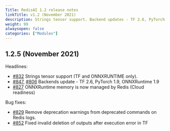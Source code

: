 ```yaml
---
Title: RedisAI 1.2 release notes
linkTitle: v1.2 (November 2021)
description: Strings tensor support. Backend updates - TF 2.6, PyTorch 1.9, ONNXRuntime 1.9. Redis now manages ONNXRuntime memory.
weight: 99
alwaysopen: false
categories: ["Modules"]
---
```


## 1.2.5 (November 2021)

Headlines:

- [#832](https://github.com/RedisAI/RedisAI/pull/832) Strings tensor support (TF and ONNXRUNTIME only).
- [#847](https://github.com/RedisAI/RedisAI/pull/847), [#806](https://github.com/RedisAI/RedisAI/pull/806) Backends update - TF 2.6, PyTorch 1.9, ONNXRuntime 1.9
- [#827](https://github.com/RedisAI/RedisAI/pull/827) ONNXRuntime memory is now managed by Redis (Cloud readiness)

Bug fixes:

- [#829](https://github.com/RedisAI/RedisAI/pull/829) Remove deprecation warnings from deprecated commands on Redis logs.
- [#852](https://github.com/RedisAI/RedisAI/pull/852) Fixed invalid deletion of outputs after execution error in TF
